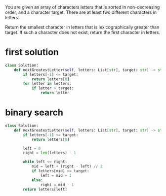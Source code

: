 You are given an array of characters letters that is sorted in non-decreasing order, and a character target. There are at least two different characters in letters.

Return the smallest character in letters that is lexicographically greater than target. If such a character does not exist, return the first character in letters.

# first solution

```Python
class Solution:
    def nextGreatestLetter(self, letters: List[str], target: str) -> str:
        if letters[-1] <= target:
            return letters[0]
        for letter in letters:
            if letter > target:
                return letter
```

# binary search

```Python
class Solution:
    def nextGreatestLetter(self, letters: List[str], target: str) -> str:
        if letters[-1] <= target:
            return letters[0]

        left = 0
        right = len(letters) - 1

        while left <= right:
            mid = left + (right - left) // 2
            if letters[mid] <= target:
                left = mid + 1
            else:
                right = mid - 1
        return letters[left]
```
